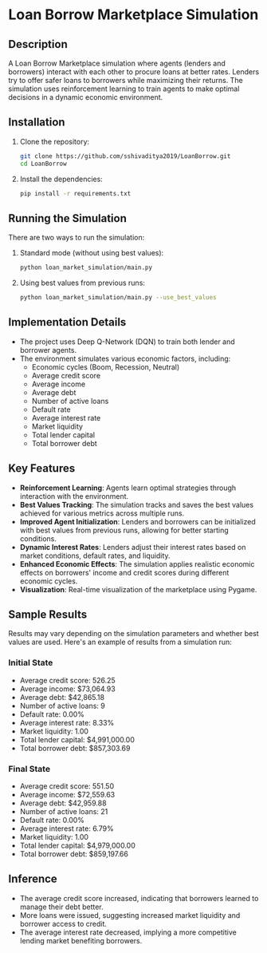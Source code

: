 # Loan Borrow Marketplace Simulation

## Description
A Loan Borrow Marketplace simulation where agents (lenders and borrowers) interact with each other to procure loans at better rates. Lenders try to offer safer loans to borrowers while maximizing their returns. The simulation uses reinforcement learning to train agents to make optimal decisions in a dynamic economic environment.

## Installation
1. Clone the repository:
   ```bash
   git clone https://github.com/sshivaditya2019/LoanBorrow.git
   cd LoanBorrow
   ```
2. Install the dependencies:
   ```bash
   pip install -r requirements.txt
   ```

## Running the Simulation
There are two ways to run the simulation:

1. Standard mode (without using best values):
   ```bash
   python loan_market_simulation/main.py
   ```

2. Using best values from previous runs:
   ```bash
   python loan_market_simulation/main.py --use_best_values
   ```

## Implementation Details
- The project uses Deep Q-Network (DQN) to train both lender and borrower agents.
- The environment simulates various economic factors, including:
  - Economic cycles (Boom, Recession, Neutral)
  - Average credit score
  - Average income
  - Average debt
  - Number of active loans
  - Default rate
  - Average interest rate
  - Market liquidity
  - Total lender capital
  - Total borrower debt

## Key Features
- **Reinforcement Learning**: Agents learn optimal strategies through interaction with the environment.
- **Best Values Tracking**: The simulation tracks and saves the best values achieved for various metrics across multiple runs.
- **Improved Agent Initialization**: Lenders and borrowers can be initialized with best values from previous runs, allowing for better starting conditions.
- **Dynamic Interest Rates**: Lenders adjust their interest rates based on market conditions, default rates, and liquidity.
- **Enhanced Economic Effects**: The simulation applies realistic economic effects on borrowers' income and credit scores during different economic cycles.
- **Visualization**: Real-time visualization of the marketplace using Pygame.

## Sample Results
Results may vary depending on the simulation parameters and whether best values are used. Here's an example of results from a simulation run:

### Initial State
- Average credit score: 526.25
- Average income: $73,064.93
- Average debt: $42,865.18
- Number of active loans: 9
- Default rate: 0.00%
- Average interest rate: 8.33%
- Market liquidity: 1.00
- Total lender capital: $4,991,000.00
- Total borrower debt: $857,303.69

### Final State
- Average credit score: 551.50
- Average income: $72,559.63
- Average debt: $42,959.88
- Number of active loans: 21
- Default rate: 0.00%
- Average interest rate: 6.79%
- Market liquidity: 1.00
- Total lender capital: $4,979,000.00
- Total borrower debt: $859,197.66

## Inference
- The average credit score increased, indicating that borrowers learned to manage their debt better.
- More loans were issued, suggesting increased market liquidity and borrower access to credit.
- The average interest rate decreased, implying a more competitive lending market benefiting borrowers.

